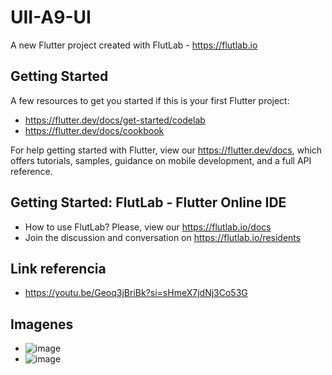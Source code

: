 # UII-A9-UI

A new Flutter project created with FlutLab - https://flutlab.io

## Getting Started

A few resources to get you started if this is your first Flutter project:

- https://flutter.dev/docs/get-started/codelab
- https://flutter.dev/docs/cookbook

For help getting started with Flutter, view our
https://flutter.dev/docs, which offers tutorials,
samples, guidance on mobile development, and a full API reference.

## Getting Started: FlutLab - Flutter Online IDE

- How to use FlutLab? Please, view our https://flutlab.io/docs
- Join the discussion and conversation on https://flutlab.io/residents

## Link referencia
- https://youtu.be/Geoq3jBriBk?si=sHmeX7jdNj3Co53G

## Imagenes
- ![image](https://github.com/BeltranJ128/UII-A9-DisenioUI/assets/143763139/7bcd7a1b-ea79-476a-9c55-db08e4cee071)
- ![image](https://github.com/BeltranJ128/UII-A9-DisenioUI/assets/143763139/f371884e-7a24-4232-9550-d7239f3acd10)
